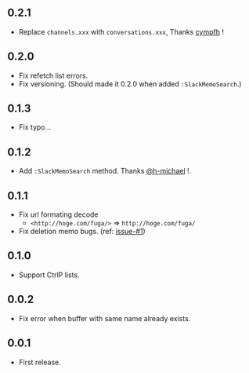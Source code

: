 ## 0.2.1

* Replace `channels.xxx` with `conversations.xxx`, Thanks [cympfh](https://github.com/cympfh) !


## 0.2.0

* Fix refetch list errors.
* Fix versioning. (Should made it 0.2.0 when added `:SlackMemoSearch`.)


## 0.1.3

* Fix typo...


## 0.1.2

* Add `:SlackMemoSearch` method. Thanks [@h-michael](https://github.com/h-michael) !.


## 0.1.1

* Fix url formating decode
    - `<http://hoge.com/fuga/>` => `http://hoge.com/fuga/`
* Fix deletion memo bugs. (ref: [issue-#1](https://github.com/tsuyoshiwada/slack-memo-vim/issues/1))


## 0.1.0

* Support CtrlP lists.


## 0.0.2

* Fix error when buffer with same name already exists.


## 0.0.1

* First release.
